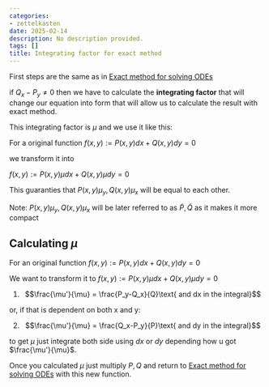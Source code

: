 ```yaml
---
categories:
- zettelkasten
date: 2025-02-14
description: No description provided.
tags: []
title: Integrating factor for exact method
---
```


First steps are the same as in [Exact method for solving ODEs](Exact%20method%20for%20solving%20ODEs.md)

if $Q_x-P_y \neq 0$ then we have to calculate the **integrating factor** that will change our equation into form that will allow us to calculate the result with exact method.

This integrating factor is $\mu$ and we use it like this:

For a original function $f(x,y) := P(x,y) dx + Q(x,y) dy = 0$ 

we transform it into 

$f(x,y) := P(x,y)\mu dx + Q(x,y)\mu dy = 0$

This guaranties that $P(x,y)\mu_y, Q(x,y)\mu_x$ will be equal to each other.

Note: $P(x,y)\mu_y, Q(x,y)\mu_x$ will be later referred to as $\widetilde{P}, \widetilde{Q}$ as it makes it more compact

## Calculating $\mu$

For an original function $f(x,y):=P(x,y)dx+Q(x,y)dy = 0$

We want to transform it to $f(x,y):=P(x,y)\mu dx+Q(x,y)\mu dy = 0$

1. $$\frac{\mu'}{\mu} = \frac{P_y-Q_x}{Q}\text{ and dx in the integral}$$

or, if that is dependent on both x and y:

2. $$\frac{\mu'}{\mu} = \frac{Q_x-P_y}{P}\text{ and dy in the integral}$$

to get $\mu$ just integrate both side using $dx$ or $dy$ depending how u got $\frac{\mu'}{\mu}$. 

Once you calculated $\mu$ just multiply $P,Q$ and return to [Exact method for solving ODEs](Exact%20method%20for%20solving%20ODEs.md) with this new function.
